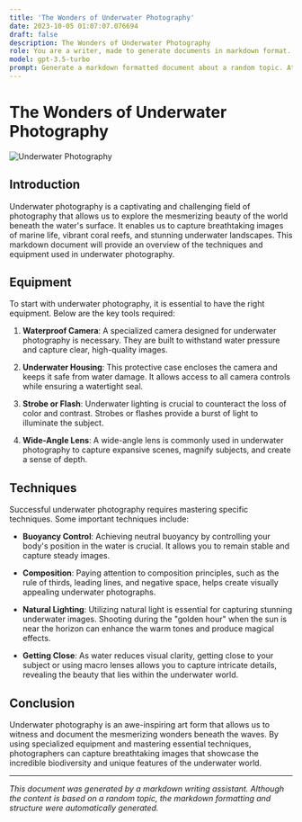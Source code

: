 ```yaml
---
title: 'The Wonders of Underwater Photography'
date: 2023-10-05 01:07:07.076694
draft: false
description: The Wonders of Underwater Photography
role: You are a writer, made to generate documents in markdown format. It is very important that all of the documents you generate are in valid markdown format.
model: gpt-3.5-turbo
prompt: Generate a markdown formatted document about a random topic. At the bottom, include a disclaimer explaining that the document was generated by you. The first line of the document should be the title. Make sure that the entire document is in proper markdown format, using a mix of various tags to make the document visually appealing.
---
```


# The Wonders of Underwater Photography

![Underwater Photography](https://www.example.com/underwater.jpg)

## Introduction

Underwater photography is a captivating and challenging field of photography that allows us to explore the mesmerizing beauty of the world beneath the water's surface. It enables us to capture breathtaking images of marine life, vibrant coral reefs, and stunning underwater landscapes. This markdown document will provide an overview of the techniques and equipment used in underwater photography.

## Equipment

To start with underwater photography, it is essential to have the right equipment. Below are the key tools required:

1. **Waterproof Camera**: A specialized camera designed for underwater photography is necessary. They are built to withstand water pressure and capture clear, high-quality images.

2. **Underwater Housing**: This protective case encloses the camera and keeps it safe from water damage. It allows access to all camera controls while ensuring a watertight seal.

3. **Strobe or Flash**: Underwater lighting is crucial to counteract the loss of color and contrast. Strobes or flashes provide a burst of light to illuminate the subject.

4. **Wide-Angle Lens**: A wide-angle lens is commonly used in underwater photography to capture expansive scenes, magnify subjects, and create a sense of depth.

## Techniques

Successful underwater photography requires mastering specific techniques. Some important techniques include:

- **Buoyancy Control**: Achieving neutral buoyancy by controlling your body's position in the water is crucial. It allows you to remain stable and capture steady images.

- **Composition**: Paying attention to composition principles, such as the rule of thirds, leading lines, and negative space, helps create visually appealing underwater photographs.

- **Natural Lighting**: Utilizing natural light is essential for capturing stunning underwater images. Shooting during the "golden hour" when the sun is near the horizon can enhance the warm tones and produce magical effects.

- **Getting Close**: As water reduces visual clarity, getting close to your subject or using macro lenses allows you to capture intricate details, revealing the beauty that lies within the underwater world.

## Conclusion

Underwater photography is an awe-inspiring art form that allows us to witness and document the mesmerizing wonders beneath the waves. By using specialized equipment and mastering essential techniques, photographers can capture breathtaking images that showcase the incredible biodiversity and unique features of the underwater world.

---

*This document was generated by a markdown writing assistant. Although the content is based on a random topic, the markdown formatting and structure were automatically generated.*